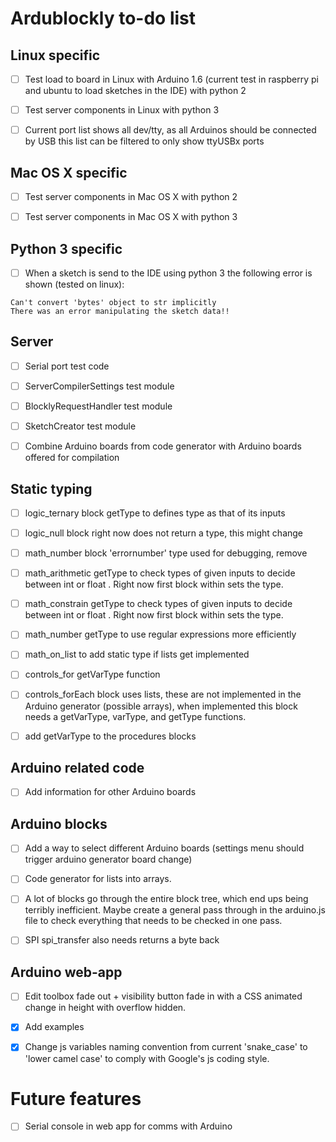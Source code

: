 # Ardublockly to-do list

## Linux specific
- [ ] Test load to board in Linux with Arduino 1.6 (current test in raspberry pi and ubuntu to load sketches in the IDE) with python 2
- [ ] Test server components in Linux with python 3
- [ ] Current port list shows all dev/tty, as all Arduinos should be connected by USB this list can be filtered to only show ttyUSBx ports


## Mac OS X specific
- [ ] Test server components in Mac OS X with python 2
- [ ] Test server components in Mac OS X with python 3


## Python 3 specific
- [ ] When a sketch is send to the IDE using python 3 the following error is shown (tested on linux):
```
Can't convert 'bytes' object to str implicitly
There was an error manipulating the sketch data!!
```


## Server
- [ ] Serial port test code
- [ ] ServerCompilerSettings test module
- [ ] BlocklyRequestHandler test module
- [ ] SketchCreator test module
- [ ] Combine Arduino boards from code generator with Arduino boards offered for compilation


## Static typing
- [ ] logic_ternary block getType to defines type as that of its inputs
- [ ] logic_null block right now does not return a type, this might change
- [ ] math_number block 'errornumber' type used for debugging, remove
- [ ] math_arithmetic getType to check types of given inputs to decide between int or float . Right now first block within sets the type.
- [ ] math_constrain getType to check types of given inputs to decide between int or float . Right now first block within sets the type.
- [ ] math_number getType to use regular expressions more efficiently
- [ ] math_on_list to add static type if lists get implemented
- [ ] controls_for getVarType function
- [ ] controls_forEach block uses lists, these are not implemented in the Arduino generator (possible arrays), when implemented this block needs a getVarType, varType, and getType functions.
- [ ] add getVarType to the procedures blocks


## Arduino related code
- [ ] Add information for other Arduino boards


## Arduino blocks
- [ ] Add a way to select different Arduino boards (settings menu should trigger arduino generator board change)
- [ ] Code generator for lists into arrays.
- [ ] A lot of blocks go through the entire block tree, which end ups being terribly inefficient. Maybe create a general pass through in the arduino.js file to check everything that needs to be checked in one pass.
- [ ] SPI spi_transfer also needs returns a byte back


## Arduino web-app
- [ ] Edit toolbox fade out + visibility button fade in with a CSS animated change in height with overflow hidden.
- [x] Add examples
- [x] Change js variables naming convention from current 'snake_case' to 'lower camel case' to comply with Google's js coding style.


# Future features
- [ ] Serial console in web app for comms with Arduino
